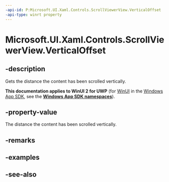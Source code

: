 ```yaml
---
-api-id: P:Microsoft.UI.Xaml.Controls.ScrollViewerView.VerticalOffset
-api-type: winrt property
---
```


<!-- Property syntax
public double VerticalOffset { get; }
-->

# Microsoft.UI.Xaml.Controls.ScrollViewerView.VerticalOffset

## -description
Gets the distance the content has been scrolled vertically.

**This documentation applies to WinUI 2 for UWP** (for [WinUI](/windows/apps/winui/winui3/) in the [Windows App SDK](/windows/apps/windows-app-sdk/), see the **[Windows App SDK namespaces](/windows/windows-app-sdk/api/winrt/)**).

## -property-value
The distance the content has been scrolled vertically.

## -remarks

## -examples

## -see-also
